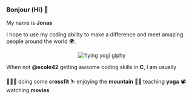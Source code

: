 ### Bonjour (Hi) 👋

My name is **Jonas**

I hope to use my coding ability to make a difference and meet amazing people around the world 🌍.


<p align="center">
  <img src="https://user-images.githubusercontent.com/72163711/143255500-b1d423c9-b110-43ae-9d63-2c50d71ff1f7.gif" alt="flying yogi giphy"/>
</p>


When not **@ecole42** getting awsome coding skills in **C**, I am usually

🏋🏼‍♂️ doing some **crossfit**
⛷ enjoying the **mountain**
🧘‍♂️ teaching **yoga**
📽 watching **movies**
